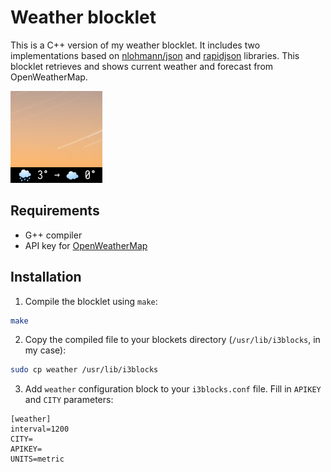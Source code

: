 # Weather blocklet

This is a C++ version of my weather blocklet. It includes two implementations based on [nlohmann/json](https://github.com/nlohmann/json) and [rapidjson](https://github.com/Tencent/rapidjson) libraries. This blocklet retrieves and shows current weather and forecast from OpenWeatherMap.

![Screenshot](screen.png)

## Requirements

* G++ compiler
* API key for [OpenWeatherMap](https://openweathermap.org/api)

## Installation

1. Compile the blocklet using `make`:

```bash
make
```

2. Copy the compiled file to your blockets directory (`/usr/lib/i3blocks`, in my case):

```bash
sudo cp weather /usr/lib/i3blocks
```

3. Add `weather` configuration block to your `i3blocks.conf` file. Fill in `APIKEY` and `CITY` parameters:

```
[weather]
interval=1200
CITY=
APIKEY=
UNITS=metric
```
